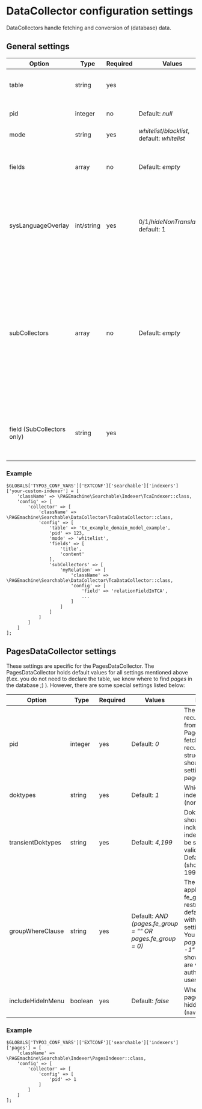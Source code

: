 # DataCollector configuration settings

DataCollectors handle fetching and conversion of (database) data.

## General settings

| Option | Type | Required | Values | Description |
|---------|------------|----------|-----------|--------------|
| table | string | yes |  | The name of the table to fetch. The DataCollector will use the TCA array associated with this table name to load data. |
| pid | integer | no | Default: *null* | Pid restriction. If the pid setting is *null*, all records from a given table are loaded. |
| mode | string | yes | *whitelist*/*blacklist*, default: *whitelist* | Used in combination with the *fields* array. |
| fields | array | no | Default: *empty* | Determines which fields to add to the index. If mode is set to *whitelist*, only the given fields are loaded. In *blacklist* mode, all fields that are **not** in the array are loaded. |
| sysLanguageOverlay | int/string | yes | 0/1/*hideNonTranslated*, default: 1 | Determines whether to use sysLanguageOverlay for translated records. See the [TYO3 Documentation](https://docs.typo3.org/typo3cms/TyposcriptReference/Setup/Config/Index.html#sys-language-overlay) for details about this setting. Usually this should have the same value as your TypoScript setting (`config.sys_language_overlay`). |
| subCollectors | array | no | Default: *empty* | Define SubCollectors for relations here. Just like the toplevel collector config, each subCollector is an array containing two keys: `className` (where you add the collector class) and `config` (where you can use all settings listed here, even sub-subCollectors). The array key defines the field name in the elasticsearch index. Note that the *table* setting is not needed in subCollectors since the child table is defined via TCA. However, you need to tell searchable which field in the parent table represents the relation (see below).  |
| field (SubCollectors only) | string | yes |  | The field in the parent table that holds the relation to the child record. This is required since the TCA of the corresponding column tells the collector important information about the relation. |

### Example

    $GLOBALS['TYPO3_CONF_VARS']['EXTCONF']['searchable']['indexers']['your-custom-indexer'] = [
        'className' => \PAGEmachine\Searchable\Indexer\TcaIndexer::class,
        'config' => [
            'collector' => [
                'className' => \PAGEmachine\Searchable\DataCollector\TcaDataCollector::class,
                'config' => [
                    'table' => 'tx_example_domain_model_example',
                    'pid' => 123,
                    'mode' => 'whitelist',
                    'fields' => [
                        'title',
                        'content'
                    ],
                    'subCollectors' => [
                        'myRelation' => [
                            'className' => \PAGEmachine\Searchable\DataCollector\TcaDataCollector::class,
                            'config' => [
                                'field' => 'relationFieldInTCA',
                                ...
                            ]
                        ]
                    ]
                ]
            ]
        ]
    ];

## PagesDataCollector settings

These settings are specific for the PagesDataCollector. The PagesDataCollector holds default values for all settings mentioned above (f.ex. you do not need to declare the table, we know where to find *pages* in the database ;) ). However, there are some special settings listed below:

| Option | Type | Required | Values | Description |
|----------|---------|----------|--------------|---------------------------------------------------------------------------------------------------------------------------------------------------------------------------|
| pid | integer | yes | Default: *0* | The pid to start the recursive fetching from. Since the PagesDataCollector fetches pages in a recursive tree structure, you should set the pid setting to your root page. |
| doktypes | string | yes | Default: *1* | Which doktypes to index. Default is 1 (normal pages). |
| transientDoktypes | string | yes | Default: *4,199* | Doktypes which should not be included in the index, but should be searched for valid subpages. Default is 4 (shortcuts) and 199 (spacers). |
| groupWhereClause | string | yes | Default: *AND (pages.fe\_group = "" OR pages.fe\_group = 0)* | The where clause applied for fe_group restrictions. By default all pages with access settings are hidden. You can add *" OR pages.fe\_group = -1"* if you want to show pages which are visible for non-authenticated users. |
| includeHideInMenu | boolean | yes | Default: *false* | Whether to include pages that are hidden in menu (`nav\_hide` field). |

### Example

    $GLOBALS['TYPO3_CONF_VARS']['EXTCONF']['searchable']['indexers']['pages'] = [
        'className' => \PAGEmachine\Searchable\Indexer\PagesIndexer::class,
        'config' => [
            'collector' => [
                'config' => [
                    'pid' => 1
                ]
            ]
        ]
    ];

